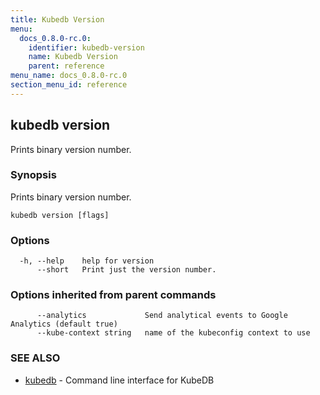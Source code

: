 ```yaml
---
title: Kubedb Version
menu:
  docs_0.8.0-rc.0:
    identifier: kubedb-version
    name: Kubedb Version
    parent: reference
menu_name: docs_0.8.0-rc.0
section_menu_id: reference
---
```

## kubedb version

Prints binary version number.

### Synopsis

Prints binary version number.

```
kubedb version [flags]
```

### Options

```
  -h, --help    help for version
      --short   Print just the version number.
```

### Options inherited from parent commands

```
      --analytics             Send analytical events to Google Analytics (default true)
      --kube-context string   name of the kubeconfig context to use
```

### SEE ALSO

* [kubedb](/docs/reference/kubedb.md)	 - Command line interface for KubeDB

